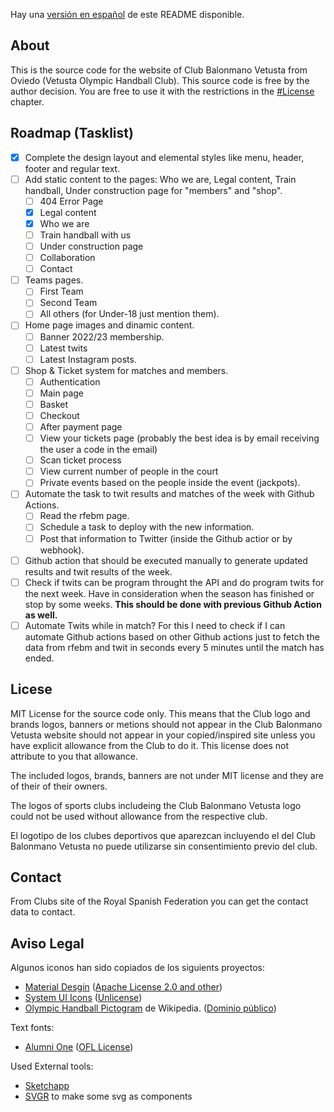 Hay una [versión en español](README.md) de este README disponible.

## About

This is the source code for the website of Club Balonmano Vetusta from Oviedo (Vetusta Olympic Handball Club). This source code is free by the author decision. You are free to use it with the restrictions in the [#License](#license) chapter.

## Roadmap (Tasklist)

<span id="roadmap"></span>

- [x] Complete the design layout and elemental styles like menu, header, footer and regular text.
- [ ] Add static content to the pages: Who we are, Legal content, Train handball, Under construction page for "members" and "shop".
  - [ ] 404 Error Page
  - [x] Legal content
  - [x] Who we are
  - [ ] Train handball with us
  - [ ] Under construction page
  - [ ] Collaboration
  - [ ] Contact
- [ ] Teams pages.
  - [ ] First Team
  - [ ] Second Team
  - [ ] All others (for Under-18 just mention them).
- [ ] Home page images and dinamic content.
  - [ ] Banner 2022/23 membership.
  - [ ] Latest twits
  - [ ] Latest Instagram posts.
- [ ] Shop & Ticket system for matches and members.
  - [ ] Authentication
  - [ ] Main page
  - [ ] Basket
  - [ ] Checkout
  - [ ] After payment page
  - [ ] View your tickets page (probably the best idea is by email receiving the user a code in the email)
  - [ ] Scan ticket process
  - [ ] View current number of people in the court
  - [ ] Private events based on the people inside the event (jackpots).
- [ ] Automate the task to twit results and matches of the week with Github Actions.
  - [ ] Read the rfebm page.
  - [ ] Schedule a task to deploy with the new information.
  - [ ] Post that information to Twitter (inside the Github actior or by webhook).
- [ ] Github action that should be executed manually to generate updated results and twit results of the week.
- [ ] Check if twits can be program throught the API and do program twits for the next week. Have in consideration when the season has finished or stop by some weeks. **This should be done with previous Github Action as well.**
- [ ] Automate Twits while in match? For this I need to check if I can automate Github actions based on other Github actions just to fetch the data from rfebm and twit in seconds every 5 minutes until the match has ended.

## Licese

<span id="license">MIT License for the source code only. This means that the Club logo and brands logos, banners or metions should not appear in the Club Balonmano Vetusta website should not appear in your copied/inspired site unless you have explicit allowance from the Club to do it. This license does not attribute to you that allowance.</span>

The included logos, brands, banners are not under MIT license and they are of their of their owners.

The logos of sports clubs includeing the Club Balonmano Vetusta logo could not be used without allowance from the respective club.

El logotipo de los clubes deportivos que aparezcan incluyendo el del Club Balonmano Vetusta no puede utilizarse sin consentimiento previo del club.

## Contact

From Clubs site of the Royal Spanish Federation you can get the contact data to contact.

## Aviso Legal

Algunos iconos han sido copiados de los siguients proyectos:

- [Material Desgin](https://github.com/Templarian/MaterialDesign) ([Apache License 2.0 and other](https://github.com/Templarian/MaterialDesign/blob/master/LICENSE))
- [System UI Icons](https://systemuicons.com) ([Unlicense](https://github.com/CoreyGinnivan/system-uicons/blob/master/LICENSE))
- [Olympic Handball Pictogram](https://es.m.wikipedia.org/wiki/Archivo:Handball_pictogram.svg) de Wikipedia. ([Dominio público](https://en.wikipedia.org/wiki/Public_domain))

Text fonts:

- [Alumni One](https://github.com/googlefonts/alumni) ([OFL License](http://scripts.sil.org/OFL))

Used External tools:

- [Sketchapp](https://www.sketch.com/)
- [SVGR](https://react-svgr.com/playground) to make some svg as components
